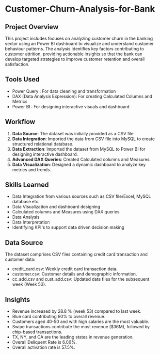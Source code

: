# Customer-Churn-Analysis-for-Bank

## Project Overview 
This project includes focuses on analyzing customer churn in the banking sector using an Power BI dashboard to visualize and understand customer behaviour patterns. The analysis identifies key factors contributing to customer attrition, providing actionable insights so that the bank can develop targeted strategies to improve customer retention and overall satisfaction.

## Tools Used 
- Power Query : For data cleaning and transformation
- DAX (Data Analysis Expression): For creating Calculated Columns and Metrics
- Power BI : For designing interactive visuals and dashboard 

## Workflow 
1. **Data Source**: The dataset was initially provided as a CSV file 
2. **Data Integration**: Imported the data from CSV file into MySQL to create structured relational database.
3. **Data Extraction**: Imported the dataset from MySQL to Power BI for designing interactive dashboard.
4. **Advanced DAX Queries**: Created Calculated columns and Measures.
5. **Data Visualization**: Designed a dynamic dashboard to analyze key metrics and trends. 

## Skills Learned 
- Data Integration from various sources such as CSV file/Excel, MySQL database etc.
- Data Visualization and dashboard designing
- Calculated columns and Measures using DAX queries
- Data Analysis 
- Data Interpretation
- Identifying KPI's to support data driven decision making

## Data Source 
The dataset comprises CSV files containing credit card transaction and customer data:
- credit_card.csv: Weekly credit card transaction data.
- customer.csv: Customer details and demographic information.
- cc_add.csv and cust_add.csv: Updated data files for the subsequent week (Week 53).
  
## Insights 
  - Revenue increased by 28.8 % (week 53) compared to last week.
  - Blue card contributing 90% to overall revenue.
  - Customers aged 40-50 and with high salaries are the most valuable.
  - Swipe transactions contribute the most revenue ($36M), followed by chip-based transactions.  
  - TX, NY, and CA are the leading states in revenue generation.
  - Overall Deliquent Rate is 6.06%.
  - Overall activation rate is 57.5%.
    

